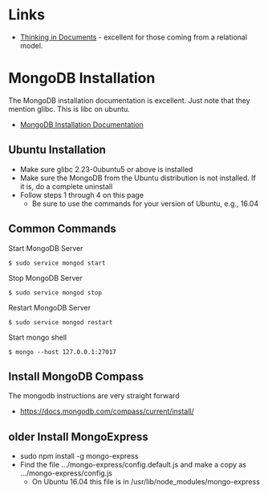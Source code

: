 # Links
- [Thinking in Documents](https://www.mongodb.com/blog/post/thinking-documents-part-1) - excellent for those coming from a relational model.


# MongoDB Installation

The MongoDB installation documentation is excellent. Just note that they mention glibc. This is libc on ubuntu.
- [MongoDB Installation Documentation](https://docs.mongodb.com/manual/administration/install-community/)

## Ubuntu Installation

- Make sure glibc 2.23-0ubuntu5 or above is installed
- Make sure the MongoDB from the Ubuntu distribution is not installed. If it is, do a complete uninstall
- Follow steps 1 through 4 on this page
    - Be sure to use the commands for your version of Ubuntu, e.g., 16.04

## Common Commands
Start MongoDB Server
````
$ sudo service mongod start
````
Stop MongoDB Server
````
$ sudo service mongod stop
````
Restart MongoDB Server
````
$ sudo service mongod restart
````
Start mongo shell
````
$ mongo --host 127.0.0.1:27017
````
## Install MongoDB Compass
The mongodb instructions are very straight forward
- https://docs.mongodb.com/compass/current/install/

## **older** Install MongoExpress

- sudo npm install -g mongo-express
- Find the file .../mongo-express/config.default.js and make a copy as .../mongo-express/config.js
    - On Ubuntu 16.04 this file is in /usr/lib/node_modules/mongo-express
